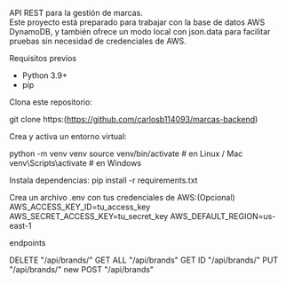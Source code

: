 
API REST para la gestión de marcas.  
Este proyecto está preparado para trabajar con la base de datos AWS DynamoDB, y también ofrece un modo local con json.data para facilitar pruebas sin necesidad de credenciales de AWS.


Requisitos previos

- Python 3.9+  
- pip  

 Clona este repositorio:
   
   git clone https:(https://github.com/carlosb114093/marcas-backend)
   
Crea y activa un entorno virtual:      

python -m venv venv
source venv/bin/activate   #  en Linux / Mac
venv\Scripts\activate      # en Windows

Instala dependencias:
pip install -r requirements.txt
 
Crea un archivo .env con tus credenciales de AWS:(Opcional) 
AWS_ACCESS_KEY_ID=tu_access_key
AWS_SECRET_ACCESS_KEY=tu_secret_key
AWS_DEFAULT_REGION=us-east-1

endpoints	

DELETE 	"/api/brands/<id>"
GET ALL	"/api/brands"
GET  ID	"/api/brands/<id>"
PUT 	"/api/brands/<id>"
new POST	"/api/brands"

